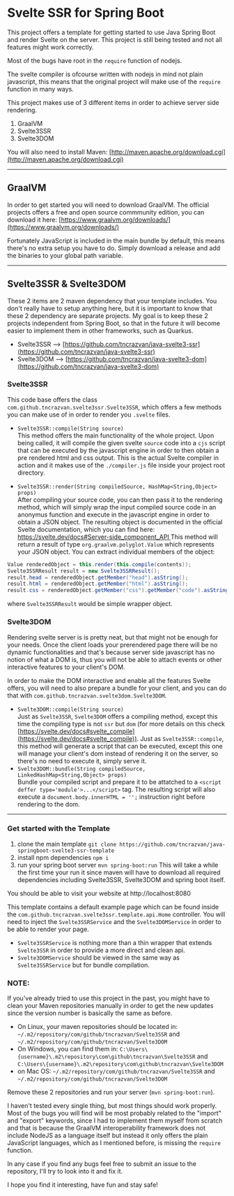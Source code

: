 # Svelte SSR for Spring Boot

This project offers a template for getting started to use Java Spring Boot and render Svelte on the server.
This project is still being tested and not all features might work correctly.

Most of the bugs have root in the ```require``` function of nodejs.

The svelte compiler is ofcourse written with nodejs in mind not plain javascript, this means that the original project will make use of the ```require``` function in many ways.

This project makes use of 3 different items in order to achieve server side rendering.

1. GraalVM
1. Svelte3SSR
1. Svelte3DOM

You will also need to install Maven: [http://maven.apache.org/download.cgi](http://maven.apache.org/download.cgi)

----

## GraalVM
In order to get started you will need to download GraalVM.
The official projects offers a free and open source commmunity edition, you can download it here: [https://www.graalvm.org/downloads/](https://www.graalvm.org/downloads/)

Fortunately JavaScript is included in the main bundle by default, this means there's no extra setup you have to do.
Simply download a release and add the binaries to your global path variable.

---

## Svelte3SSR & Svelte3DOM
These 2 items are 2 maven dependency that your template includes.
You don't really have to setup anything here, but it is important to know that these 2 dependency are separate projects.
My goal is to keep these 2 projects independent from Spring Boot, so that in the future it will become easier to implement them in other frameworks, such as Quarkus.

- Svelte3SSR --> [https://github.com/tncrazvan/java-svelte3-ssr](https://github.com/tncrazvan/java-svelte3-ssr)
- Svelte3DOM --> [https://github.com/tncrazvan/java-svelte3-dom](https://github.com/tncrazvan/java-svelte3-dom)

### Svelte3SSR
This code base offers the class ```com.github.tncrazvan.svelte3ssr.Svelte3SSR```, which offers a few methods you can make use of in order to render you ```.svelte``` files.
- ```Svelte3SSR::compile(String source)```<br />
This method offers the main functionality of the whole project.
Upon being called, it will compile the given svelte ```source``` code into a ```cjs``` script that can be executed by the javascript engine in order to then obtain a pre rendered html and css output.
This is the actual Svelte compiler in action and it makes use of the ```./compiler.js``` file inside your project root directory.

- ```Svelte3SSR::render(String compiledSource, HashMap<String,Object> props)```<br />
After compiling your source code, you can then pass it to the rendering method, which will simply wrap the input compiled source code in an anonymus function and execute in the javascript engine in order to obtain a JSON object.
The resulting object is documented in the official Svelte documentation, which you can find here: [https://svelte.dev/docs#Server-side_component_API ](https://svelte.dev/docs#Server-side_component_API)
This method will return a result of type ```org.graalvm.polyglot.Value``` which represents your JSON object.
You can extract individual members of the object:
```java
Value renderedObject = this.render(this.compile(contents));
Svelte3SSRResult result = new Svelte3SSRResult();
result.head = renderedObject.getMember("head").asString();
result.html = renderedObject.getMember("html").asString();
result.css = renderedObject.getMember("css").getMember("code").asString();
```
where ```Svelte3SSRResult``` would be simple wrapper object.

### Svelte3DOM
Rendering svelte server is is pretty neat, but that might not be enough for your needs.
Once the client loads your prerendered page there will be no dynamic functionalities and that's because server side javascript has no notion of what a DOM is, thus you will not be able to attach events or other interactive features to your client's DOM.

In order to make the DOM interactive and enable all the features Svelte offers, you will need to also prepare a bundle for your client, and you can do that with ```com.github.tncrazvan.svelte3dom.Svelte3DOM```.
- ```Svelte3DOM::compile(String source)```<br />
Just as ```Svelte3SSR```, ```Svelte3DOM``` offers a compiling method, except this time the compiling type is not ```ssr``` but ```dom``` (for more details on this check [https://svelte.dev/docs#svelte_compile](https://svelte.dev/docs#svelte_compile)).
Just as ```Svelte3SSR::compile```, this method will generate a script that can be executed, except this one will manage your client's dom instead of rendering it on the server, so there's no need to execute it, simply serve it.
- ```Svelte3DOM::bundle(String compiledSource, LinkedHashMap<String,Object> props)```<br />
Bundle your compiled script and prepare it to be attatched to a ```<script deffer type='module'>...</script>``` tag.
The resulting script will also execute a ```document.body.innerHTML = '';``` instruction right before rendering to the dom.

---
### Get started with the Template
1. clone the main template
```git clone https://github.com/tncrazvan/java-springboot-svelte3-ssr-template```
1. install npm dependencies
```npm i```
1. run your spring boot server
```mvn spring-boot:run```
This will take a while the first time your run it since maven will have to download all required dependencies including Svelte3SSR, Svelte3DOM and spring boot itself.

You should be able to visit your website at http://localhost:8080

This template contains a default example page which can be found inside the ```com.github.tncrazvan.svelte3ssr.template.api.Home``` controller.
You will need to inject the ```Svelte3SSRService``` and the ```Svelte3DOMService``` in order to be able to render your page.

- ```Svelte3SSRService``` is nothing more than a thin wrapper that extends ```Svelte3SSR``` in order to provide a more direct and clean api.
- ```Svelte3DOMService``` should be viewed in the same way as ```Svelte3SSRService``` but for bundle compilation.

### NOTE:
If you've already tried to use this project in the past, you might have to clean your Maven repositories manually in order to get the new updates since the version number is basically the same as before.

- On Linux, your maven repositories should be located in: ```~/.m2/repository/com/github/tncrazvan/Svelte3SSR``` and ```~/.m2/repository/com/github/tncrazvan/Svelte3DOM```
- On Windows, you can find them in: ```C:\Users\{username}\.m2\repository\com\github\tncrazvan\Svelte3SSR``` and ```C:\Users\{username}\.m2\repository\com\github\tncrazvan\Svelte3DOM```
- on Mac OS: ```~/.m2/repository/com/github/tncrazvan/Svelte3SSR``` and ```~/.m2/repository/com/github/tncrazvan/Svelte3DOM```

Remove these 2 repositories and run your server (```mvn spring-boot:run```).

I haven't tested every single thing, but most things should work properly.
Most of the bugs you will find will be most probably related to the "import" and "export" keywords, since I had to implement them myself from scratch and that is because the GraalVM interoperability framework does not include NodeJS as a language itself but instead it only offers the plain JavaScript languages, which as I mentioned before, is missing the ```require``` function.

In any case if you find any bugs feel free to submit an issue to the repository, I'll try to look into it and fix it.

I hope you find it interesting, have fun and stay safe!
